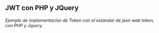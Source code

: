 ## JWT con PHP y JQuery

###### Ejemplo de implementación de Token con el estandar de json web token, con PHP y Jquery.